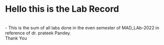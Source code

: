 # Hello this is the Lab Record 
<br/>
- This is the sum of all labs done in the even semester of MAD_LAb-2022 in reference of dr. prateek Pandey.
<br/>
Thank You
